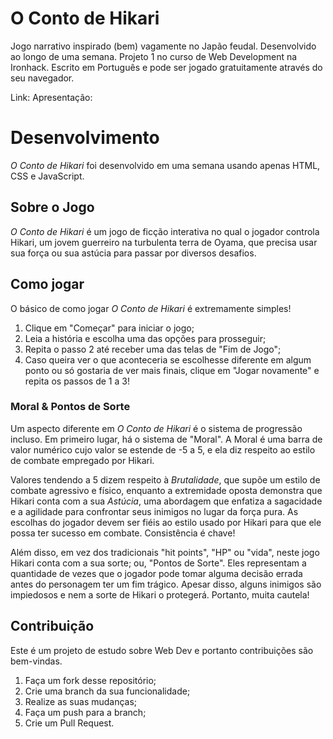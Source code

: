 ﻿# O Conto de Hikari

Jogo narrativo inspirado (bem) vagamente no Japão feudal. Desenvolvido ao longo de uma semana. Projeto 1 no curso de Web Development na Ironhack. Escrito em Português e pode ser jogado gratuitamente através do seu navegador. 

Link: 
Apresentação: 

# Desenvolvimento

*O Conto de Hikari* foi desenvolvido em uma semana usando apenas HTML, CSS e JavaScript. 

## Sobre o Jogo

*O Conto de Hikari* é um jogo de ficção interativa no qual o jogador controla Hikari, um jovem guerreiro na turbulenta terra de Oyama, que precisa usar sua força ou sua astúcia para passar por diversos desafios. 

## Como jogar

O básico de como jogar *O Conto de Hikari* é extremamente simples!

 1. Clique em "Começar" para iniciar o jogo;
 2. Leia a história e escolha uma das opções para prosseguir;
 3. Repita o passo 2 até receber uma das telas de "Fim de Jogo";
 4. Caso queira ver o que aconteceria se escolhesse diferente em algum ponto ou só gostaria de ver mais finais, clique em "Jogar novamente" e repita os passos de 1 a 3!

### Moral & Pontos de Sorte
Um aspecto diferente em *O Conto de Hikari* é o sistema de progressão incluso. Em primeiro lugar, há o sistema de "Moral". A Moral é uma barra de valor numérico cujo valor se estende de -5 a 5, e ela diz respeito ao estilo de combate empregado por Hikari.

Valores tendendo a 5 dizem respeito à *Brutalidade*, que supõe um estilo de combate agressivo e físico, enquanto a extremidade oposta demonstra que Hikari conta com a sua *Astúcia*, uma abordagem que enfatiza a sagacidade e a agilidade para confrontar seus inimigos no lugar da força pura. As escolhas do jogador devem ser fiéis ao estilo usado por Hikari para que ele possa ter sucesso em combate. Consistência é chave!

Além disso, em vez dos tradicionais "hit points", "HP" ou "vida", neste jogo Hikari conta com a sua sorte; ou, "Pontos de Sorte". Eles representam a quantidade de vezes que o jogador pode tomar alguma decisão errada antes do personagem ter um fim trágico. Apesar disso, alguns inimigos são impiedosos e nem a sorte de Hikari o protegerá. Portanto, muita cautela!

## Contribuição

Este é um projeto de estudo sobre Web Dev e portanto contribuições são bem-vindas.

 1. Faça um fork desse repositório;
 2. Crie uma branch da sua funcionalidade;
 3. Realize as suas mudanças;
 4. Faça um push para a branch;
 5. Crie um Pull Request.

